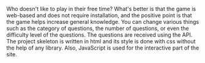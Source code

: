 Who doesn't like to play in their free time? What's better is that the game is web-based and does not require installation, and the positive point is that the game helps increase general knowledge.
You can change various things such as the category of questions, the number of questions, or even the difficulty level of the questions.
The questions are received using the API.
The project skeleton is written in html and its style is done with css without the help of any library.
Also, JavaScript is used for the interactive part of the site.
